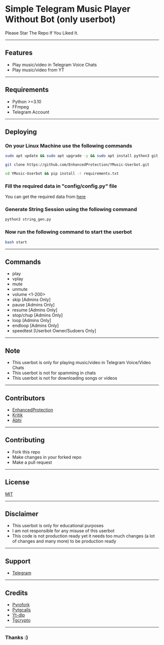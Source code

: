 # Simple Telegram Music Player Without Bot (only userbot)

Please Star The Repo If You Liked It.

---------

## Features

- Play music/video in Telegram Voice Chats
- Play music/video from YT

---------

## Requirements

- Python >=3.10
- FFmpeg
- Telegram Account

---------

## Deploying

### On your Linux Machine use the following commands

```sh
sudo apt update && sudo apt upgrade -y && sudo apt install python3 git yt-dlp ffmpeg -y
```

```sh
git clone https://github.com/EnhancedProtection/YMusic-Userbot.git
```

```sh
cd YMusic-Userbot && pip install -r requirements.txt
```

### Fill the required data in "config/config.py" file

You can get the required data from [here](https://my.telegram.org/)

### Generate String Session using the following command

```sh
python3 string_gen.py
```

### Now run the following command to start the userbot

```sh
bash start
```

---------

## Commands

- play <song name>
- vplay <link>
- mute
- unmute
- volume <1-200>
- skip [Admins Only]
- pause [Admins Only]
- resume [Admins Only]
- stop/chup [Admins Only]
- loop [Admins Only]
- endloop [Admins Only]
- speedtest [Userbot Owner/Sudoers Only]

---------

## Note

- This userbot is only for playing music/video in Telegram Voice/Video Chats
- This userbot is not for spamming in chats
- This userbot is not for downloading songs or videos

--------

## Contributors

- [EnhancedProtection](https://github.com/EnhancedProtection/)
- [Kritik](https://github.com/Kritik007/)
- [Abhi](https://github.com/AbhiTheModder)

--------

## Contributing

- Fork this repo
- Make changes in your forked repo
- Make a pull request

--------

## License

[MIT](https://github.com/EnhancedProtection/YMusic-Userbot/blob/main/LICENSE)

--------

## Disclaimer

- This userbot is only for educational purposes
- I am not responsible for any misuse of this userbot
- This code is not production ready yet it needs too much changes (a lot of changes and many more) to be production ready

--------

## Support

- [Telegram](https://t.me/EnhancedProtection)

---------

## Credits

- [Pyrofork](https://github.com/Mayuri-Chan/pyrofork)
- [Pytgcalls](https://github.com/pytgcalls/pytgcalls)
- [Yt-dlp](https://github.com/yt-dlp/yt-dlp)
- [Tgcrypto](https://github.com/pyrogram/tgcrypto)

---------

### Thanks :)
